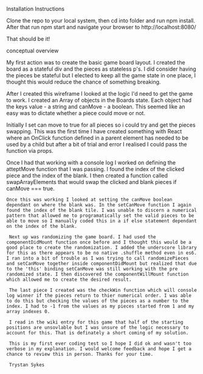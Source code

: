 Installation Instructions

Clone the repo to your local system, then cd into folder and run npm install. After that run npm start and navigate your browser to http://localhost:8080/

That should be it!

conceptual overview

My first action was to create the basic game board layout. 
I created the board as a stateful div and the pieces as stateless p's. I did consider having the pieces be stateful but I elected to keep all the game state in one place, I thought this would reduce the chance of something breaking.

 After I created this wireframe I looked at the logic I'd need to get the game to work. I created an Array of objects in the Boards state. Each object had the keys value - a string and canMove - a boolean. This seemed like an easy was to dictate whether a piece could move or not.

  Initially I set can move to true for all pieces so i could try and get the pieces swapping. This was the first time I have created something with React where an OnClick function defined in a parent element has needed to be used by a child but after a bit of trial and error I realised I could pass the function via props.

   Once I had that working with a console log I worked on defining the atteptMove function that I was passing. I found the index of the clicked piece and the index of the blank. I then created a function called swapArrayElements that would swap the clicked and blank pieces if canMove === true.

    Once this was working I looked at setting the canMove boolean dependant on where the blank was. In the setCanMove function I again found the index of the blank tile. I was unable to discern a numerical pattern that allowed me to programatically set the valid pieces to be able to move so I manually coded this in a if else statement dependant on the index of the blank.

     Next up was randomizing the game board. I had used the componentDidMount function once before and I thought this would be a good place to create the randomization. I added the underscore library for this as there appears to be no native .shuffle method even in es6. I ran into a bit of trouble as I was trying to call randomizePieces and setCanMove together inside componentDidMount but realized that due to the 'this' binding setCanMove was still working with the pre randomized state. I then discovered the componentWillMount function which allowed me to create the desired result.

     The last piece I created was the checkWin function which will console log winner if the pieces return to thier numerical order. I was able to do this but checking the values of the pieces as a number to the index. I had to -1 from the values as my pieces started from 1 and my array indexes 0.

     I read in the wiki entry for this game that half of the starting positions are unsovlable but I was unsure of the logic necessary to account for this. That is definately a short coming of my solution.

     This is my first ever coding test so I hope I did ok and wasn't too verbose in my explanation. I would welcome feedback and hope I get a chance to review this in person. Thanks for your time.

     Trystan Sykes 
